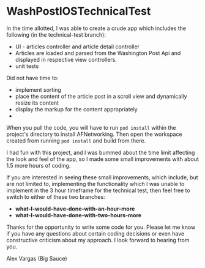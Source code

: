 # WashPostIOSTechnicalTest

In the time allotted, I was able to create a crude app which includes the following (in the technical-test branch):
* UI - articles controller and article detail controller
* Articles are loaded and parsed from the Washington Post Api and displayed in respective view controllers.
* unit tests

Did not have time to:
* implement sorting
* place the content of the article post in a scroll view and dynamically resize its content
* display the markup for the content appropriately
* 

When you pull the code, you will have to run `pod install` within the project's directory to install AFNetworking.  Then open the workspace created from running `pod install` and build from there.

I had fun with this project, and I was bummed about the time limit affecting the look and feel of the app, so I made some small improvements with about 1.5 more hours of coding.

If you are interested in seeing these small improvements, which include, but are not limited to, implementing the functionality which I was unable to implement in the 3 hour timeframe for the technical test, then feel free to switch to either of these two branches:

* **what-I-would-have-done-with-an-hour-more**
* **what-I-would-have-done-with-two-hours-more**

Thanks for the opportunity to write some code for you.  Please let me know if you have any questions about certain coding decisions or even have constructive criticism about my approach.  I look forward to hearing from you.

Alex Vargas (Big Sauce)
